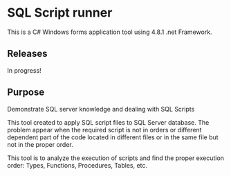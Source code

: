 # SQL Script runner

This is a C# Windows forms application tool using 4.8.1 .net Framework.

## Releases

In progress!

## Purpose

Demonstrate SQL server knowledge and dealing with SQL Scripts

This tool created to apply SQL script files to SQL Server database. The problem appear when the required script is not in orders or different dependent part of the code located in different files or in the same file but not in the proper order.

This tool is to analyze the execution of scripts and find the proper execution order: Types, Functions, Procedures, Tables, etc.


